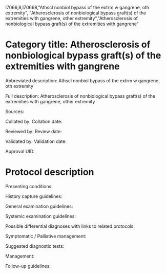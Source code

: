 I7066,8,I70668,"Athscl nonbiol bypass of the extrm w gangrene, oth extremity", "Atherosclerosis of nonbiological bypass graft(s) of the extremities with gangrene, other extremity","Atherosclerosis of nonbiological bypass graft(s) of the extremities with gangrene"
# Category title: Atherosclerosis of nonbiological bypass graft(s) of the extremities with gangrene

Abbreviated description: Athscl nonbiol bypass of the extrm w gangrene, oth extremity

Full description: Atherosclerosis of nonbiological bypass graft(s) of the extremities with gangrene, other extremity

Sources:

Collated by:
Collation date:

Reviewed by:
Review date:

Validated by:
Validation date:

Approval UID:

# Protocol description

Presenting conditions:

History capture guidelines:

General examination guidelines:

Systemic examination guidelines:

Possible differential diagnoses with links to related protocols:

Symptomatic / Palliative management:

Suggested diagnostic tests:

Management:

Follow-up guidelines:
